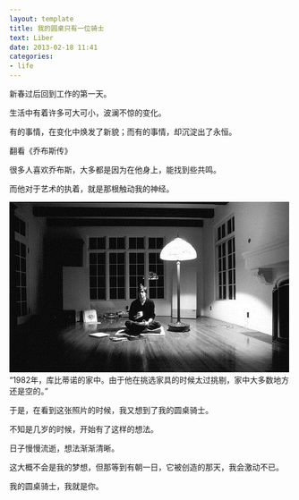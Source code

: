 ```yaml
---
layout: template
title: 我的圆桌只有一位骑士
text: Liber
date: 2013-02-18 11:41
categories:
- life
---
```


新春过后回到工作的第一天。

生活中有着许多可大可小，波澜不惊的变化。

有的事情，在变化中焕发了新貌；而有的事情，却沉淀出了永恒。

翻看《乔布斯传》

很多人喜欢乔布斯，大多都是因为在他身上，能找到些共鸣。

而他对于艺术的执着，就是那根触动我的神经。

<img src="/images/jobs.jpg" />
“1982年，库比蒂诺的家中。由于他在挑选家具的时候太过挑剔，家中大多数地方还是空的。”

于是，在看到这张照片的时候，我又想到了我的圆桌骑士。

不知是几岁的时候，开始有了这样的想法。

日子慢慢流逝，想法渐渐清晰。

这大概不会是我的梦想，但那等到有朝一日，它被创造的那天，我会激动不已。

我的圆桌骑士，我就是你。